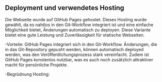 ## Deployment und verwendetes Hosting

Die Webseite wurde auf GitHub Pages gehostet. Dieses Hosting wurde gewählt, 
da es nahtlos in den Git-Workflow integriert ist und eine einfache Möglichkeit bietet, 
Änderungen automatisch zu deployen. Diese Variante bietet eine gute Leistung und Zuverlässigkeit für statische Webseiten.

-Vorteile: GitHub Pages integriert sich in den Git-Workflow. 
Änderungen, die in das Git-Repository gepusht werden, können automatisch deployed werden, 
was den Veröffentlichungsprozess stark vereinfacht. Zudem ist GitHub Pages konstenlos nutzbar,
was es auch noch zusätzlich attraktiver macht für persönliche Projekte. 

-Begrüdnung Hosting: 
